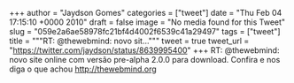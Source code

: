 
+++
author = "Jaydson Gomes"
categories = ["tweet"]
date = "Thu Feb 04 17:15:10 +0000 2010"
draft = false
image = "No media found for this Tweet"
slug = "059e2a6ae58978fc21bf4d4002f6539c41a29497"
tags = ["tweet"]
title = """RT: @thewebmind: novo sit..."""
tweet = true
tweet_url = "https://twitter.com/jaydson/status/8639995400"
+++
RT: @thewebmind: novo site online com versão pre-alpha 2.0.0 para download. Confira e nos diga o que achou http://thewebmind.org
